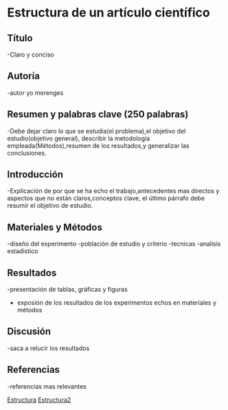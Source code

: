 # Estructura de un artículo científico

## Título 
-Claro y conciso 

## Autoría 
-autor yo merenges 

## Resumen y palabras clave (250 palabras)
-Debe dejar claro lo que se estudia(el problema),el objetivo del estudio(objetivo general), describir la metodología empleada(Métodos),resumen de los resultados,y generalizar las conclusiones.  

## Introducción
-Explicación de por que se ha echo el trabajo,antecedentes mas directos y aspectos que no están claros,conceptos clave, el último párrafo debe resumir el objetivo de estudio.

## Materiales y Métodos
-diseño del experimento
-población de estudio y criterio 
-tecnicas 
-analisis estadistico

## Resultados
-presentación de tablas, gráficas y figuras
- exposión de los resultados de los experimentos echos en materiales y métodos

## Discusión
-saca a relucir los resultados 



## Referencias
-referencias mas relevantes


[Estructura](http://www.ub.edu/doctorat_eapa/wp-content/uploads/2012/12/El-art%C3%ADculo-cient%C3%ADfico_aspectos-a-tener-en-cuenta.pdf)
[Estructura2](https://www.hotcourseslatinoamerica.com/study-abroad-info/choosing-a-university/como-escribir-un-articulo-cientifico-o-paper-para-la-universidad/)



